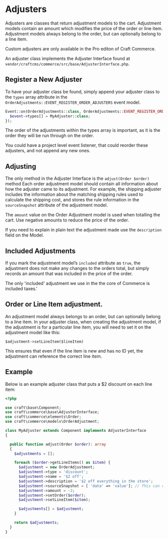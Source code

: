 # Adjusters

Adjusters are classes that return adjustment models to the cart. Adjustment models contain an amount which modifies the price of the order or line item. Adjustment models always belong to the order, but can optionally belong to a line item.

Custom adjusters are only available in the Pro editon of Craft Commerce.

An adjuster class implements the Adjuster Interface found at `vendor/craftcms/commerce/src/base/AdjusterInterface.php`.

## Register a New Adjuster

To have your adjuster class be found, simply append your adjuster class to the `types` array attribute in the `OrderAdjustments::EVENT_REGISTER_ORDER_ADJUSTERS` event model.

```php
Event::on(OrderAdjustments::class, OrderAdjustments::EVENT_REGISTER_ORDER_ADJUSTERS, function(RegisterComponentTypesEvent $event) {
  $event->types[] = MyAdjuster::class;
});
```

The order of the adjustments within the types array is important, as it is the order they will be run through on the order.

You could have a project level event listener, that could reorder these adjusters, and not append any new ones.

## Adjusting

The only method in the Adjuster Interface is the `adjust(Order $order)` method
Each order adjustment model should contain all information about how the adjuster came to its adjustment. For example, the shipping adjuster includes the information about the matching shipping rules used to calculate the shipping cost, and stores the rule information in the `sourceSnapshot` attribute of the adjustment model.

The `amount` value on the Order Adjustment model is used when totalling the cart. Use negative amounts to reduce the price of the order.

If you need to explain in plain text the adjustment made use the `description` field on the Model.

## Included Adjustments

If you mark the adjustment model’s `included` attribute as `true`, the adjustment does not make any changes to the orders total, but simply records an amount that was included in the price of the order.

The only 'included' adjustment we use in the the core of Commerce is included taxes.'

## Order or Line Item adjustment.

An adjustment model always belongs to an order, but can optionally belong to a line item. In your adjuster class, when creating the adjustment model, if the adjustment is for a particular line item, you will need to set it on the adjustment model like this:

`$adjustment->setLineItem($lineItem)`

This ensures that even if the line item is new and has no ID yet, the adjustment can reference the correct line item.

## Example

Below is an example adjuster class that puts a $2 discount on each line item:

```php
<?php

use craft\base\Component;
use craft\commerce\base\AdjusterInterface;
use craft\commerce\elements\Order;
use craft\commerce\models\OrderAdjustment;

class MyAdjuster extends Component implements AdjusterInterface
{

  public function adjust(Order $order): array
  {
    $adjustments = [];

    foreach ($order->getLineItems() as $item) {
      $adjustment = new OrderAdjustment;
      $adjustment->type = 'discount';
      $adjustment->name = '$2 off';
      $adjustment->description = '$2 off everything in the store';
      $adjustment->sourceSnapshot = [ 'data' => 'value']; // This can contain information about how the adjustment came to be
      $adjustment->amount = -2;
      $adjustment->setOrder($order);
      $adjustment->setLineItem($item);

      $adjustments[] = $adjustment;
    }

    return $adjustments;
  }
}
```
